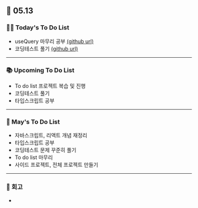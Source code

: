 ## 📆 05.13

### 💁‍♀️ Today's To Do List

- useQuery 마무리 공부 [(github url)](https://github.com/yennnny/practice-projects/tree/main/react-query-practice2)
- 코딩테스트 풀기 [(github url)](https://github.com/yennnny/coding-test/tree/main/%ED%94%84%EB%A1%9C%EA%B7%B8%EB%9E%98%EB%A8%B8%EC%8A%A4)

---

### 📚 Upcoming To Do List

- To do list 프로젝트 복습 및 진행
- 코딩테스트 풀기
- 타입스크립트 공부

---

### 📌 May's To Do List

- 자바스크립트, 리액트 개념 재정리
- 타입스크립트 공부
- 코딩테스트 문제 꾸준히 풀기
- To do list 마무리
- 사이드 프로젝트, 전체 프로젝트 만들기

---

### 👀 회고

-
